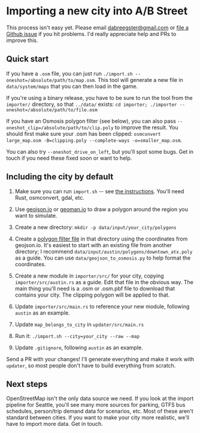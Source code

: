 # Importing a new city into A/B Street

This process isn't easy yet. Please email <dabreegster@gmail.com> or
[file a Github issue](https://github.com/dabreegster/abstreet/issues/) if you
hit problems. I'd really appreciate help and PRs to improve this.

## Quick start

If you have a `.osm` file, you can just run
`./import.sh --oneshot=/absolute/path/to/map.osm`. This tool will generate a new
file in `data/system/maps` that you can then load in the game.

If you're using a binary release, you have to be sure to run the tool from the
`importer/` directory, so that `../data/` exists:
`cd importer; ./importer --oneshot=/absolute/path/to/file.osm`

If you have an Osmosis polygon filter (see below), you can also pass
`--oneshot_clip=/absolute/path/to/clip.poly` to improve the result. You should
first make sure your .osm has been clipped:
`osmconvert large_map.osm -B=clipping.poly --complete-ways -o=smaller_map.osm`.

You can also try `--oneshot_drive_on_left`, but you'll spot some bugs. Get in
touch if you need these fixed soon or want to help.

## Including the city by default

1.  Make sure you can run `import.sh` -- see
    [the instructions](dev.md#building-map-data). You'll need Rust, osmconvert,
    gdal, etc.

2.  Use [geojson.io](http://geojson.io/) or
    [geoman.io](https://geoman.io/geojson-editor) to draw a polygon around the
    region you want to simulate.

3.  Create a new directory: `mkdir -p data/input/your_city/polygons`

4.  Create a
    [polygon filter file](https://wiki.openstreetmap.org/wiki/Osmosis/Polygon_Filter_File_Format)
    in that directory using the coordinates from geojson.io. It's easiest to
    start with an existing file from another directory; I recommend
    `data/input/austin/polygons/downtown_atx.poly` as a guide. You can use
    `data/geojson_to_osmosis.py` to help format the coordinates.

5.  Create a new module in `importer/src/` for your city, copying
    `importer/src/austin.rs` as a guide. Edit that file in the obvious way. The
    main thing you'll need is a .osm or .osm.pbf file to download that contains
    your city. The clipping polygon will be applied to that.

6.  Update `importer/src/main.rs` to reference your new module, following
    `austin` as an example.

7.  Update `map_belongs_to_city` in `updater/src/main.rs`

8.  Run it: `./import.sh --city=your_city --raw --map`

9.  Update `.gitignore`, following `austin` as an example.

Send a PR with your changes! I'll generate everything and make it work with
`updater`, so most people don't have to build everything from scratch.

## Next steps

OpenStreetMap isn't the only data source we need. If you look at the import
pipeline for Seattle, you'll see many more sources for parking, GTFS bus
schedules, person/trip demand data for scenarios, etc. Most of these aren't
standard between cities. If you want to make your city more realistic, we'll
have to import more data. Get in touch.
